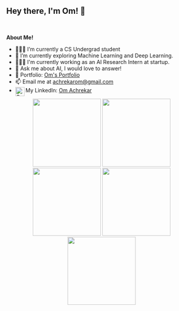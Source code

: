 <h2 title="Om Achrekar"> Hey there, I'm Om! 👋</h2>


<br />

**About Me!**

- 👨🏽‍💻 I’m currently a CS Undergrad student
- 🌱 I’m currently exploring Machine Learning and Deep Learning.
- 🧑🏻‍💻 I'm currently working as an AI Research Intern at startup.
- 💬 Ask me about AI, I would love to answer!
- 🎯 Portfolio: [Om's Portfolio](https://achrekarom12.github.io/portfolio/)
- 📫 Email me at [achrekarom@gmail.com](mailto:achrekarom@gmail.com)
- <img align="left" alt="Om's LinkedIn" width="24px" src="https://img.icons8.com/color/96/null/linkedin--v1.png" /> My LinkedIn: [Om Achrekar](https://www.linkedin.com/in/om-achrekar-9603b421a/)

<!-- **Languages and Tools:** -->

<!-- [![Linkedin,](https://img.icons8.com/color/30/null/python--v1.png)]()
[![JavaScript,](https://img.icons8.com/color/30/null/javascript--v1.png)]()
[![Java,](https://img.icons8.com/color/30/null/java-coffee-cup-logo--v1.png)]()
[![React Native,](https://img.icons8.com/color/30/null/react-native.png)]()
[![NodeJS,](https://img.icons8.com/fluency/30/null/node-js.png)]()
[![HTML,](https://img.icons8.com/color/30/null/html-5--v1.png)]()
[![CSS,](https://img.icons8.com/color/30/null/css3.png)]()
[![NPM,](https://img.icons8.com/color/30/null/npm.png)]()
[![Notion,](https://img.icons8.com/color/30/null/notion.png)]()
[![Trello,](https://img.icons8.com/color/30/null/trello.png)]()
[![Git,](https://img.icons8.com/color/30/null/git.png)]()
[![Heroku,](https://img.icons8.com/color/30/null/heroku.png)]()
[![Visual Studio Code,](https://img.icons8.com/color/30/null/visual-studio-code-2019.png)]() -->


<div align="center">
<img height="180em" src="http://github-profile-summary-cards.vercel.app/api/cards/profile-details?username=achrekarom12&theme=github_dark" />
<img height="180em" src="https://github-profile-summary-cards.vercel.app/api/cards/repos-per-language?username=achrekarom12&theme=github_dark"  />
<img height="180em" src="https://github-profile-summary-cards.vercel.app/api/cards/most-commit-language?username=achrekarom12&theme=github_dark"  />
<img height="180em" src="https://github-profile-summary-cards.vercel.app/api/cards/stats?username=achrekarom12&theme=github_dark"/>
<img height="180em" src="https://github-profile-summary-cards.vercel.app/api/cards/productive-time?username=achrekarom12&theme=github_dark" />
</div>

